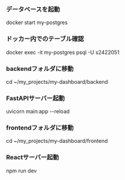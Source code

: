 ### データベースを起動
docker start my-postgres

### ドッカー内でのテーブル確認
docker exec -it my-postgres psql -U s2422051

### backendフォルダに移動
cd ~/my_projects/my-dashboard/backend

### FastAPIサーバー起動
uvicorn main:app --reload


### frontendフォルダに移動
cd ~/my_projects/my-dashboard/frontend

### Reactサーバー起動
npm run dev